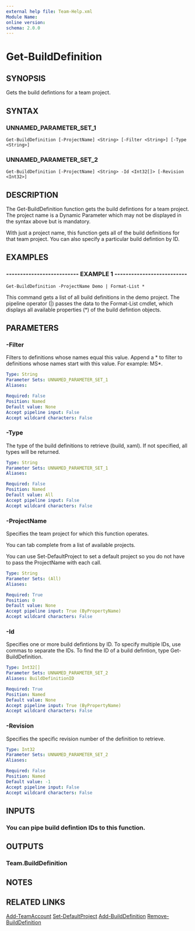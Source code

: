```yaml
---
external help file: Team-Help.xml
Module Name: 
online version: 
schema: 2.0.0
---
```


# Get-BuildDefinition

## SYNOPSIS
Gets the build defintions for a team project.

## SYNTAX

### UNNAMED_PARAMETER_SET_1
```
Get-BuildDefinition [-ProjectName] <String> [-Filter <String>] [-Type <String>]
```

### UNNAMED_PARAMETER_SET_2
```
Get-BuildDefinition [-ProjectName] <String> -Id <Int32[]> [-Revision <Int32>]
```

## DESCRIPTION
The Get-BuildDefinition function gets the build defintions for a team
project.
The project name is a Dynamic Parameter which may not be displayed
in the syntax above but is mandatory.

With just a project name, this function gets all of the build definitions
for that team project.
You can also specify a particular build defintion
by ID.

## EXAMPLES

### -------------------------- EXAMPLE 1 --------------------------
```
Get-BuildDefinition -ProjectName Demo | Format-List *
```

This command gets a list of all build definitions in the demo project.
The
pipeline operator (|) passes the data to the Format-List cmdlet, which
displays all available properties (*) of the build defintion objects.

## PARAMETERS

### -Filter
Filters to definitions whose names equal this value.
Append a * to filter to
definitions whose names start with this value.
For example: MS*.

```yaml
Type: String
Parameter Sets: UNNAMED_PARAMETER_SET_1
Aliases: 

Required: False
Position: Named
Default value: None
Accept pipeline input: False
Accept wildcard characters: False
```

### -Type
The type of the build definitions to retrieve (build, xaml).
If not
specified, all types will be returned.

```yaml
Type: String
Parameter Sets: UNNAMED_PARAMETER_SET_1
Aliases: 

Required: False
Position: Named
Default value: All
Accept pipeline input: False
Accept wildcard characters: False
```

### -ProjectName
Specifies the team project for which this function operates.

You can tab complete from a list of available projects.

You can use Set-DefaultProject to set a default project so
you do not have to pass the ProjectName with each call.

```yaml
Type: String
Parameter Sets: (All)
Aliases: 

Required: True
Position: 0
Default value: None
Accept pipeline input: True (ByPropertyName)
Accept wildcard characters: False
```

### -Id
Specifies one or more build defintions by ID.
To specify multiple IDs, use
commas to separate the IDs.
To find the ID of a build defintion, type
Get-BuildDefinition.

```yaml
Type: Int32[]
Parameter Sets: UNNAMED_PARAMETER_SET_2
Aliases: BuildDefinitionID

Required: True
Position: Named
Default value: None
Accept pipeline input: True (ByPropertyName)
Accept wildcard characters: False
```

### -Revision
Specifies the specific revision number of the definition to retrieve.

```yaml
Type: Int32
Parameter Sets: UNNAMED_PARAMETER_SET_2
Aliases: 

Required: False
Position: Named
Default value: -1
Accept pipeline input: False
Accept wildcard characters: False
```

## INPUTS

### You can pipe build defintion IDs to this function.

## OUTPUTS

### Team.BuildDefinition

## NOTES

## RELATED LINKS

[Add-TeamAccount](Add-TeamAccount.md)
[Set-DefaultProject](Set-DefaultProject.md)
[Add-BuildDefinition](Add-BuildDefinition.md)
[Remove-BuildDefinition](Remove-BuildDefinition.md)


